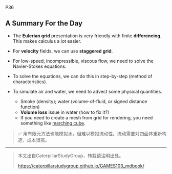 P36   
## A Summary For the Day   

 - The **Eulerian grid** presentation is very friendly with finite **differencing**. This makes calculus a lot easier.    
 - For **velocity** fields, we can use **staggered grid**.    

 - For low-speed, incompressible, viscous flow, we need to solve the Navier-Stokes equations.    
 - To solve the equations, we can do this in step-by-step (method of characteristics). 
 
 - To simulate air and water, we need to advect some physical quantities.   
    - Smoke (density); water (volume-of-fluid, or signed distance  function)    
    - **Volume loss** issue in water (how to fix it?)    
    - If you need to create a mesh from grid for rendering, you need something like <u>marching cube</u>.   


> &#x2705; 用有限元方法也能模拟水，但难以模拟流动性。流动需要对四面体重新构造，成本很高。    



---------------------------------------
> 本文出自CaterpillarStudyGroup，转载请注明出处。
>
> https://caterpillarstudygroup.github.io/GAMES103_mdbook/